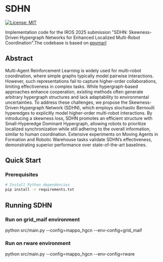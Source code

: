 # SDHN

[![License: MIT](https://img.shields.io/badge/License-MIT-yellow.svg)](https://opensource.org/licenses/MIT)

Implementation code for the IROS 2025 submission "SDHN: Skewness-Driven Hypergraph Networks for Enhanced Localized Multi-Robot Coordination".The codebase is based on [epymarl](https://github.com/uoe-agents/epymarl)

## Abstract
Multi-Agent Reinforcement Learning is widely
used for multi-robot coordination, where simple graphs typically model pairwise interactions. However, such representations fail to capture higher-order collaborations, limiting
effectiveness in complex tasks. While hypergraph-based approaches enhance cooperation, existing methods often generate arbitrary hypergraph structures and lack adaptability to
environmental uncertainties. To address these challenges, we
propose the Skewness-Driven Hypergraph Network (SDHN),
which employs stochastic Bernoulli hyperedges to explicitly
model higher-order multi-robot interactions. By introducing
a skewness loss, SDHN promotes an efficient structure with
Small-Hyperedge Dominant Hypergraph, allowing robots to
prioritize localized synchronization while still adhering to the
overall information, similar to human coordination. Extensive
experiments on Moving Agents in Formation and Robotic
Warehouse tasks validate SDHN’s effectiveness, demonstrating superior performance over state-of-the-art baselines.



## Quick Start
### Prerequisites
```bash
# Install Python dependencies
pip install -r requirements.txt
```

## Running SDHN
### Run on grid_maif environment
python src/main.py --config=mappo_hgcn --env-config=grid_maif
### Run on rware environment 
python src/main.py --config=mappo_hgcn --env-config=rware